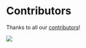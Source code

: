 # Contributors

Thanks to all our [contributors](https://github.com/xmlking/yeti/graphs/contributors)!

![](https://opencollective.com/yeti/contributors.svg?width=890)